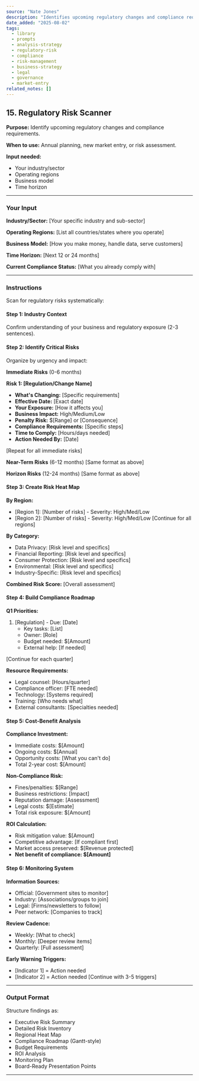 ```yaml
---
source: "Nate Jones"
description: "Identifies upcoming regulatory changes and compliance requirements."
date_added: "2025-08-02"
tags:
  - library
  - prompts
  - analysis-strategy
  - regulatory-risk
  - compliance
  - risk-management
  - business-strategy
  - legal
  - governance
  - market-entry
related_notes: []
---
```

## 15. Regulatory Risk Scanner

**Purpose:** Identify upcoming regulatory changes and compliance requirements.

**When to use:** Annual planning, new market entry, or risk assessment.

**Input needed:**

*   Your industry/sector
*   Operating regions
*   Business model
*   Time horizon

---

### Your Input

**Industry/Sector:** [Your specific industry and sub-sector]

**Operating Regions:** [List all countries/states where you operate]

**Business Model:** [How you make money, handle data, serve customers]

**Time Horizon:** [Next 12 or 24 months]

**Current Compliance Status:** [What you already comply with]

---

### Instructions

Scan for regulatory risks systematically:

#### Step 1: Industry Context

Confirm understanding of your business and regulatory exposure (2-3 sentences).

#### Step 2: Identify Critical Risks

Organize by urgency and impact:

**Immediate Risks** (0-6 months)

**Risk 1: [Regulation/Change Name]**

*   **What's Changing:** [Specific requirements]
*   **Effective Date:** [Exact date]
*   **Your Exposure:** [How it affects you]
*   **Business Impact:** High/Medium/Low
*   **Penalty Risk:** $[Range] or [Consequence]
*   **Compliance Requirements:** [Specific steps]
*   **Time to Comply:** [Hours/days needed]
*   **Action Needed By:** [Date]

[Repeat for all immediate risks]

**Near-Term Risks** (6-12 months) [Same format as above]

**Horizon Risks** (12-24 months) [Same format as above]

#### Step 3: Create Risk Heat Map

**By Region:**

*   [Region 1]: [Number of risks] - Severity: High/Med/Low
*   [Region 2]: [Number of risks] - Severity: High/Med/Low [Continue for all regions]

**By Category:**

*   Data Privacy: [Risk level and specifics]
*   Financial Reporting: [Risk level and specifics]
*   Consumer Protection: [Risk level and specifics]
*   Environmental: [Risk level and specifics]
*   Industry-Specific: [Risk level and specifics]

**Combined Risk Score:** [Overall assessment]

#### Step 4: Build Compliance Roadmap

**Q1 Priorities:**

1.  [Regulation] - Due: [Date]
    *   Key tasks: [List]
    *   Owner: [Role]
    *   Budget needed: $[Amount]
    *   External help: [If needed]

[Continue for each quarter]

**Resource Requirements:**

*   Legal counsel: [Hours/quarter]
*   Compliance officer: [FTE needed]
*   Technology: [Systems required]
*   Training: [Who needs what]
*   External consultants: [Specialties needed]

#### Step 5: Cost-Benefit Analysis

**Compliance Investment:**

*   Immediate costs: $[Amount]
*   Ongoing costs: $[Annual]
*   Opportunity costs: [What you can't do]
*   Total 2-year cost: $[Amount]

**Non-Compliance Risk:**

*   Fines/penalties: $[Range]
*   Business restrictions: [Impact]
*   Reputation damage: [Assessment]
*   Legal costs: $[Estimate]
*   Total risk exposure: $[Amount]

**ROI Calculation:**

*   Risk mitigation value: $[Amount]
*   Competitive advantage: [If compliant first]
*   Market access preserved: $[Revenue protected]
*   **Net benefit of compliance: $[Amount]**

#### Step 6: Monitoring System

**Information Sources:**

*   Official: [Government sites to monitor]
*   Industry: [Associations/groups to join]
*   Legal: [Firms/newsletters to follow]
*   Peer network: [Companies to track]

**Review Cadence:**

*   Weekly: [What to check]
*   Monthly: [Deeper review items]
*   Quarterly: [Full assessment]

**Early Warning Triggers:**

*   [Indicator 1] = Action needed
*   [Indicator 2] = Action needed [Continue with 3-5 triggers]

---

### Output Format

Structure findings as:

*   Executive Risk Summary
*   Detailed Risk Inventory
*   Regional Heat Map
*   Compliance Roadmap (Gantt-style)
*   Budget Requirements
*   ROI Analysis
*   Monitoring Plan
*   Board-Ready Presentation Points

---
